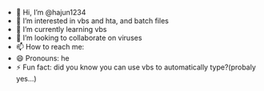 - 👋 Hi, I’m @hajun1234
- 👀 I’m interested in vbs and hta, and batch files
- 🌱 I’m currently learning vbs
- 💞️ I’m looking to collaborate on viruses
- 📫 How to reach me: 
- 😄 Pronouns: he
- ⚡ Fun fact: did you know you can use vbs to automatically type?(probaly yes...)

<!---
hajun1234/hajunsheng is a ✨ special ✨ repository because its `README.md` (this file) appears on your GitHub profile.
You can click the Preview link to take a look at your changes.
--->
